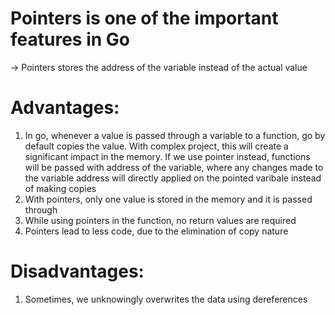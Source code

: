 # Pointers is one of the important features in Go
->  Pointers stores the address of the variable instead of the actual value
# Advantages:
1.  In go, whenever a value is passed through a variable to a function, go by default copies the value.
    With complex project, this will create a significant impact in the memory.
    If we use pointer instead, functions will be passed with address of the variable, where any changes made to the variable address will directly applied on the pointed varibale instead of making copies
2. With pointers, only one value is stored in the memory and it is passed through
3. While using pointers in the function, no return values are required
4. Pointers lead to less code, due to the elimination of copy nature

# Disadvantages:
1. Sometimes, we unknowingly overwrites the data using dereferences